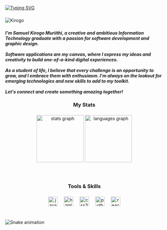 
[![Typing SVG](https://readme-typing-svg.demolab.com?font=Fira+Code&weight=550&size=25&pause=1000&color=E9C41B&width=435&lines=Hello%2C+I+am+Samuel+Kirogo;I+am+a+Software+Developer;I+am+a+Graphic+Designer)](https://git.io/typing-svg)

###

<p align="left"> <img
    src="https://komarev.com/ghpvc/?username=Kirogo&label=Profile%20views&color=0e75b6&style=flat"
    alt="Kirogo" />
</p>

###

<h5 align="left">I'm Samuel Kirogo Muriithi, a creative and ambitious Information Technology graduate with a passion for software development and graphic design. <br><br>Software applications are my canvas, where I express my ideas and creativity to build one-of-a-kind digital experiences.<br><br>As a student of life, I believe that every challenge is an opportunity to grow, and I embrace them with enthusiasm. I'm always on the lookout for emerging technologies and new skills to add to my toolkit.<br><br>Let's connect and create something amazing together!</h5>

###

<h3 align="center">My Stats</h3>

###

<div align="center">
  <img src="https://github-readme-stats.vercel.app/api?username=Kirogo&hide_title=false&hide_rank=false&show_icons=true&include_all_commits=true&count_private=true&disable_animations=false&theme=radical&locale=en&hide_border=false" height="150" alt="stats graph"  />
  <img src="https://github-readme-stats.vercel.app/api/top-langs?username=Kirogo&locale=en&hide_title=false&layout=compact&card_width=320&langs_count=5&theme=radical&hide_border=false" height="150" alt="languages graph"  />
</div>

###

<br clear="both">

<h3 align="center">Tools & Skills</h3>

###

<div align="center">
  <img src="https://skillicons.dev/icons?i=js" height="30" alt="javascript logo"  />
  <img width="12" />
  <img src="https://skillicons.dev/icons?i=html" height="30" alt="html5 logo"  />
  <img width="12" />
  <img src="https://skillicons.dev/icons?i=css" height="30" alt="css3 logo"  />
  <img width="12" />
  <img src="https://skillicons.dev/icons?i=py" height="30" alt="python logo"  />
  <img width="12" />
  <img src="https://cdn.jsdelivr.net/gh/devicons/devicon/icons/react/react-original.svg" height="30" alt="react logo"  />
</div>

###

<br clear="both">

<img src="https://raw.githubusercontent.com/Kirogo/Kirogo/output/snake.svg" alt="Snake animation" />

###
